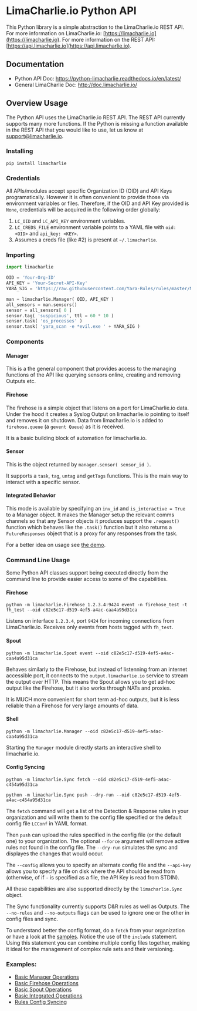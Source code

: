 # LimaCharlie.io Python API

This Python library is a simple abstraction to the LimaCharlie.io REST API.
For more information on LimaCharlie.io: [https://limacharlie.io](https://limacharlie.io).
For more information on the REST API: [https://api.limacharlie.io](https://api.limacharlie.io).

## Documentation
* Python API Doc: https://python-limacharlie.readthedocs.io/en/latest/
* General LimaCharlie Doc: http://doc.limacharlie.io/

## Overview Usage
The Python API uses the LimaCharlie.io REST API. The REST API currently
supports many more functions. If the Python is missing a function available
in the REST API that you would like to use, let us know at support@limacharlie.io.

### Installing
`pip install limacharlie`

### Credentials
All APIs/modules accept specific Organization ID (OID) and API Keys programatically.
However it is often convenient to provide those via environment variables or
files. Therefore, if the OID and API Key provided is `None`, credentials will be
acquired in the following order globally:
1. `LC_OID` and `LC_API_KEY` environment variables.
1. `LC_CREDS_FILE` environment variable points to a YAML file with `oid: <OID>` and `api_key: <KEY>`.
1. Assumes a creds file (like #2) is present at `~/.limacharlie`.

### Importing
```python
import limacharlie

OID = 'Your-Org-ID'
API_KEY = 'Your-Secret-API-Key'
YARA_SIG = 'https://raw.githubusercontent.com/Yara-Rules/rules/master/Malicious_Documents/Maldoc_PDF.yar'

man = limacharlie.Manager( OID, API_KEY )
all_sensors = man.sensors()
sensor = all_sensors[ 0 ]
sensor.tag( 'suspicious', ttl = 60 * 10 )
sensor.task( 'os_processes' )
sensor.task( 'yara_scan -e *evil.exe ' + YARA_SIG )
```

### Components
#### Manager
This is a the general component that provides access to the managing functions
of the API like querying sensors online, creating and removing Outputs etc.

#### Firehose
The firehose is a simple object that listens on a port for LimaCharlie.io data.
Under the hood it creates a Syslog Output on limacharlie.io pointing to itself
and removes it on shutdown. Data from limacharlie.io is added to `firehose.queue`
(a `gevent Queue`) as it is received.

It is a basic building block of automation for limacharlie.io.

#### Sensor
This is the object returned by `manager.sensor( sensor_id )`.

It supports a `task`, `tag`, `untag` and `getTags` functions. This
is the main way to interact with a specific sensor.

#### Integrated Behavior
This mode is available by specifying an `inv_id` and `is_interactive = True` to a 
Manager object. It makes the Manager setup the relevant comms channels so that any 
Sensor objects it produces support the `.request()` function which behaves like the 
`.task()` function but it also returns a `FutureResponses` object that is a proxy 
for any responses from the task.

For a better idea on usage see [the demo](limacharlie/demo_interactive_sensor.py).

### Command Line Usage
Some Python API classes support being executed directly from the command line
to provide easier access to some of the capabilities.

#### Firehose
`python -m limacharlie.Firehose 1.2.3.4:9424 event -n firehose_test -t fh_test --oid c82e5c17-d519-4ef5-a4ac-caa4a95d31ca`

Listens on interface `1.2.3.4`, port `9424` for incoming connections from LimaCharlie.io.
Receives only events from hosts tagged with `fh_test`.

#### Spout
`python -m limacharlie.Spout event --oid c82e5c17-d519-4ef5-a4ac-caa4a95d31ca`

Behaves similarly to the Firehose, but instead of listenning from an internet accessible port, it
connects to the `output.limacharlie.io` service to stream the output over HTTP. This means the Spout
allows you to get ad-hoc output like the Firehose, but it also works through NATs and proxies.

It is MUCH more convenient for short term ad-hoc outputs, but it is less reliable than a Firehose for
very large amounts of data.

#### Shell
`python -m limacharlie.Manager --oid c82e5c17-d519-4ef5-a4ac-caa4a95d31ca`

Starting the `Manager` module directly starts an interactive shell to limacharlie.io.

#### Config Syncing
`python -m limacharlie.Sync fetch --oid c82e5c17-d519-4ef5-a4ac-c454a95d31ca`

`python -m limacharlie.Sync push --dry-run --oid c82e5c17-d519-4ef5-a4ac-c454a95d31ca`

The `fetch` command will get a list of the Detection & Response rules in your
organization and will write them to the config file specified or the default
config file `LCConf` in YAML format.

Then `push` can upload the rules specified in the config file (or the default one)
to your organization. The optional `--force` argument will remove active rules not
found in the config file. The `--dry-run` simulates the sync and displayes the changes
that would occur.

The `--config` allows you to specify an alternate config file and the `--api-key` allows
you to specify a file on disk where the API should be read from (otherwise, of if `-` is
specified as a file, the API Key is read from STDIN).

All these capabilities are also supported directly by the `limacharlie.Sync` object.

The Sync functionality currently supports D&R rules as well as Outputs. The `--no-rules` and
`--no-outputs` flags can be used to ignore one or the other in config files and sync.

To understand better the config format, do a `fetch` from your organization or have
a look at the [samples](limacharlie/sample_configs/). Notice the use of the `include`
statement. Using this statement you can combine multiple config files together, making
it ideal for the management of complex rule sets and their versioning.

### Examples:
* [Basic Manager Operations](limacharlie/demo_manager.py)
* [Basic Firehose Operations](limacharlie/demo_firehose.py)
* [Basic Spout Operations](limacharlie/demo_spout.py)
* [Basic Integrated Operations](limacharlie/demo_interactive_sensor.py)
* [Rules Config Syncing](limacharlie/sample_configs/)
